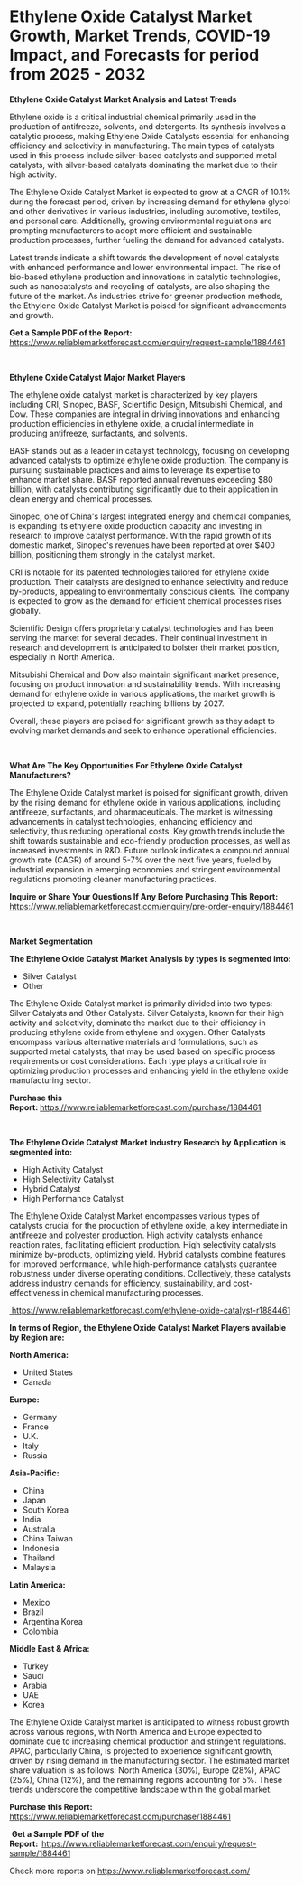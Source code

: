 <p><h1>Ethylene Oxide Catalyst Market Growth, Market Trends, COVID-19 Impact, and Forecasts for period from 2025 - 2032</h1></p><p><strong>Ethylene Oxide Catalyst Market Analysis and Latest Trends</strong></p>
<p><p>Ethylene oxide is a critical industrial chemical primarily used in the production of antifreeze, solvents, and detergents. Its synthesis involves a catalytic process, making Ethylene Oxide Catalysts essential for enhancing efficiency and selectivity in manufacturing. The main types of catalysts used in this process include silver-based catalysts and supported metal catalysts, with silver-based catalysts dominating the market due to their high activity.</p><p>The Ethylene Oxide Catalyst Market is expected to grow at a CAGR of 10.1% during the forecast period, driven by increasing demand for ethylene glycol and other derivatives in various industries, including automotive, textiles, and personal care. Additionally, growing environmental regulations are prompting manufacturers to adopt more efficient and sustainable production processes, further fueling the demand for advanced catalysts.</p><p>Latest trends indicate a shift towards the development of novel catalysts with enhanced performance and lower environmental impact. The rise of bio-based ethylene production and innovations in catalytic technologies, such as nanocatalysts and recycling of catalysts, are also shaping the future of the market. As industries strive for greener production methods, the Ethylene Oxide Catalyst Market is poised for significant advancements and growth.</p></p>
<p><strong>Get a Sample PDF of the Report:&nbsp;</strong> <a href="https://www.reliablemarketforecast.com/enquiry/request-sample/1884461?utm_campaign=2452&utm_medium=2&utm_source=Github&utm_content=ia&utm_term=01042025&utm_id=ethylene-oxide-catalyst">https://www.reliablemarketforecast.com/enquiry/request-sample/1884461</a></p>
<p>&nbsp;</p>
<p><strong>Ethylene Oxide Catalyst Major Market Players</strong></p>
<p><p>The ethylene oxide catalyst market is characterized by key players including CRI, Sinopec, BASF, Scientific Design, Mitsubishi Chemical, and Dow. These companies are integral in driving innovations and enhancing production efficiencies in ethylene oxide, a crucial intermediate in producing antifreeze, surfactants, and solvents.</p><p>BASF stands out as a leader in catalyst technology, focusing on developing advanced catalysts to optimize ethylene oxide production. The company is pursuing sustainable practices and aims to leverage its expertise to enhance market share. BASF reported annual revenues exceeding $80 billion, with catalysts contributing significantly due to their application in clean energy and chemical processes.</p><p>Sinopec, one of China's largest integrated energy and chemical companies, is expanding its ethylene oxide production capacity and investing in research to improve catalyst performance. With the rapid growth of its domestic market, Sinopec's revenues have been reported at over $400 billion, positioning them strongly in the catalyst market.</p><p>CRI is notable for its patented technologies tailored for ethylene oxide production. Their catalysts are designed to enhance selectivity and reduce by-products, appealing to environmentally conscious clients. The company is expected to grow as the demand for efficient chemical processes rises globally.</p><p>Scientific Design offers proprietary catalyst technologies and has been serving the market for several decades. Their continual investment in research and development is anticipated to bolster their market position, especially in North America.</p><p>Mitsubishi Chemical and Dow also maintain significant market presence, focusing on product innovation and sustainability trends. With increasing demand for ethylene oxide in various applications, the market growth is projected to expand, potentially reaching billions by 2027.</p><p>Overall, these players are poised for significant growth as they adapt to evolving market demands and seek to enhance operational efficiencies.</p></p>
<p>&nbsp;</p>
<p><strong>What Are The Key Opportunities For Ethylene Oxide Catalyst Manufacturers?</strong></p>
<p><p>The Ethylene Oxide Catalyst market is poised for significant growth, driven by the rising demand for ethylene oxide in various applications, including antifreeze, surfactants, and pharmaceuticals. The market is witnessing advancements in catalyst technologies, enhancing efficiency and selectivity, thus reducing operational costs. Key growth trends include the shift towards sustainable and eco-friendly production processes, as well as increased investments in R&D. Future outlook indicates a compound annual growth rate (CAGR) of around 5-7% over the next five years, fueled by industrial expansion in emerging economies and stringent environmental regulations promoting cleaner manufacturing practices.</p></p>
<p><strong>Inquire or Share Your Questions If Any Before Purchasing This Report:</strong> <a href="https://www.reliablemarketforecast.com/enquiry/pre-order-enquiry/1884461?utm_campaign=2452&utm_medium=2&utm_source=Github&utm_content=ia&utm_term=01042025&utm_id=ethylene-oxide-catalyst">https://www.reliablemarketforecast.com/enquiry/pre-order-enquiry/1884461</a></p>
<p>&nbsp;</p>
<p><strong>Market Segmentation</strong></p>
<p><strong>The Ethylene Oxide Catalyst Market Analysis by types is segmented into:</strong></p>
<p><ul><li>Silver Catalyst</li><li>Other</li></ul></p>
<p><p>The Ethylene Oxide Catalyst market is primarily divided into two types: Silver Catalysts and Other Catalysts. Silver Catalysts, known for their high activity and selectivity, dominate the market due to their efficiency in producing ethylene oxide from ethylene and oxygen. Other Catalysts encompass various alternative materials and formulations, such as supported metal catalysts, that may be used based on specific process requirements or cost considerations. Each type plays a critical role in optimizing production processes and enhancing yield in the ethylene oxide manufacturing sector.</p></p>
<p><strong>Purchase this Report:&nbsp;</strong><a href="https://www.reliablemarketforecast.com/purchase/1884461?utm_campaign=2452&utm_medium=2&utm_source=Github&utm_content=ia&utm_term=01042025&utm_id=ethylene-oxide-catalyst">https://www.reliablemarketforecast.com/purchase/1884461</a></p>
<p>&nbsp;</p>
<p><strong>The Ethylene Oxide Catalyst Market Industry Research by Application is segmented into:</strong></p>
<p><ul><li>High Activity Catalyst</li><li>High Selectivity Catalyst</li><li>Hybrid Catalyst</li><li>High Performance Catalyst</li></ul></p>
<p><p>The Ethylene Oxide Catalyst Market encompasses various types of catalysts crucial for the production of ethylene oxide, a key intermediate in antifreeze and polyester production. High activity catalysts enhance reaction rates, facilitating efficient production. High selectivity catalysts minimize by-products, optimizing yield. Hybrid catalysts combine features for improved performance, while high-performance catalysts guarantee robustness under diverse operating conditions. Collectively, these catalysts address industry demands for efficiency, sustainability, and cost-effectiveness in chemical manufacturing processes.</p></p>
<p><a href="https://www.reliablemarketforecast.com/ethylene-oxide-catalyst-r1884461?utm_campaign=2452&utm_medium=2&utm_source=Github&utm_content=ia&utm_term=01042025&utm_id=ethylene-oxide-catalyst">&nbsp;https://www.reliablemarketforecast.com/ethylene-oxide-catalyst-r1884461</a></p>
<p><strong>In terms of Region, the Ethylene Oxide Catalyst Market Players available by Region are:</strong></p>
<p>
    <p> <strong> North America: </strong>
        <ul>
            <li>United States</li>
            <li>Canada</li>
        </ul>
        </p> 
    <p> <strong> Europe: </strong>
        <ul>
            <li>Germany</li>
            <li>France</li>
            <li>U.K.</li>
            <li>Italy</li>
            <li>Russia</li>
        </ul>
        </p> 
    <p> <strong> Asia-Pacific: </strong>
        <ul>
            <li>China</li>
            <li>Japan</li>
            <li>South Korea</li>
            <li>India</li>
            <li>Australia</li>
            <li>China Taiwan</li>
            <li>Indonesia</li>
            <li>Thailand</li>
            <li>Malaysia</li>
        </ul>
        </p> 
    <p> <strong> Latin America: </strong>
        <ul>
            <li>Mexico</li>
            <li>Brazil</li>
            <li>Argentina Korea</li>
            <li>Colombia</li>
        </ul>
        </p> 
    <p> <strong> Middle East & Africa: </strong>
        <ul>
            <li>Turkey</li>
            <li>Saudi</li>
            <li>Arabia</li>
            <li>UAE</li>
            <li>Korea</li>
        </ul>
    </p>
    </p>
<p><p>The Ethylene Oxide Catalyst market is anticipated to witness robust growth across various regions, with North America and Europe expected to dominate due to increasing chemical production and stringent regulations. APAC, particularly China, is projected to experience significant growth, driven by rising demand in the manufacturing sector. The estimated market share valuation is as follows: North America (30%), Europe (28%), APAC (25%), China (12%), and the remaining regions accounting for 5%. These trends underscore the competitive landscape within the global market.</p></p>
<p><strong>Purchase this Report: </strong><a href="https://www.reliablemarketforecast.com/purchase/1884461?utm_campaign=2452&utm_medium=2&utm_source=Github&utm_content=ia&utm_term=01042025&utm_id=ethylene-oxide-catalyst">https://www.reliablemarketforecast.com/purchase/1884461</a></p>
<p>&nbsp;<strong>Get a Sample PDF of the Report:&nbsp;&nbsp;</strong><a href="https://www.reliablemarketforecast.com/enquiry/request-sample/1884461?utm_campaign=2452&utm_medium=2&utm_source=Github&utm_content=ia&utm_term=01042025&utm_id=ethylene-oxide-catalyst">https://www.reliablemarketforecast.com/enquiry/request-sample/1884461</a></p>
<p><strong></strong></p>
<p>Check more reports on <a href="https://www.reliablemarketforecast.com/?utm_campaign=2452&utm_medium=2&utm_source=Github&utm_content=ia&utm_term=01042025&utm_id=ethylene-oxide-catalyst">https://www.reliablemarketforecast.com/</a></p>